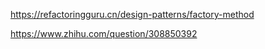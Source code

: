  https://refactoringguru.cn/design-patterns/factory-method

 https://www.zhihu.com/question/308850392